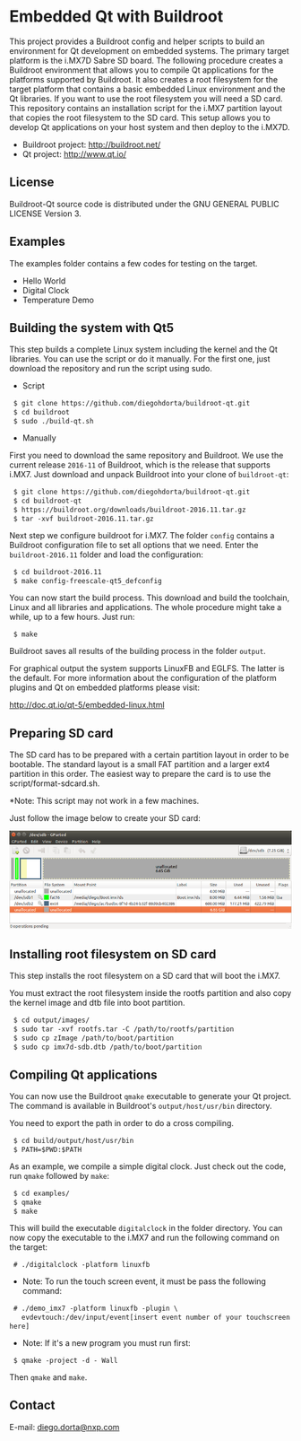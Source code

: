 # Embedded Qt with Buildroot

This project provides a Buildroot config and helper scripts to build an 
environment for Qt development on embedded systems. The primary target platform
is the i.MX7D Sabre SD board. The following procedure creates a Buildroot environment
that allows you to compile Qt applications for the platforms supported by
Buildroot. It also creates a root filesystem for the target platform that 
contains a basic embedded Linux environment and the Qt libraries. If you want to
use the root filesystem you will need a SD card. This repository contains an
installation script for the i.MX7 partition layout that copies the root
filesystem to the SD card. This setup allows you to develop Qt applications on
your host system and then deploy to the i.MX7D.

* Buildroot project: http://buildroot.net/
* Qt project: http://www.qt.io/

## License

Buildroot-Qt source code is distributed under the GNU GENERAL PUBLIC LICENSE
Version 3.

## Examples

The examples folder contains a few codes for testing on the target.

* Hello World
* Digital Clock
* Temperature Demo


## Building the system with Qt5

This step builds a complete Linux system including the kernel and the Qt
libraries. You can use the script or do it manually. For the first one, just
download the repository and run the script using sudo.

* Script

```console
 $ git clone https://github.com/diegohdorta/buildroot-qt.git
 $ cd buildroot
 $ sudo ./build-qt.sh
```
* Manually

First you need to download the same repository and Buildroot. We use the current
release `2016-11` of Buildroot, which is the release that supports i.MX7. Just
download and unpack Buildroot into your clone of `buildroot-qt`:


```console
 $ git clone https://github.com/diegohdorta/buildroot-qt.git
 $ cd buildroot-qt
 $ https://buildroot.org/downloads/buildroot-2016.11.tar.gz
 $ tar -xvf buildroot-2016.11.tar.gz
```

Next step we configure buildroot for i.MX7. The folder `config` contains a
Buildroot configuration file to set all options that we need. 
Enter the `buildroot-2016.11` folder and load the configuration:

```console
 $ cd buildroot-2016.11
 $ make config-freescale-qt5_defconfig
```

You can now start the build process. This download and build the toolchain,
Linux and all libraries and applications. The whole procedure might take a
while, up to a few hours. Just run:

```console
 $ make
```

Buildroot saves all results of the building process in the folder `output`.

For graphical output the system supports LinuxFB and EGLFS. The latter is the
default. For more information about the configuration of the platform plugins
and Qt on embedded platforms please visit:

http://doc.qt.io/qt-5/embedded-linux.html


## Preparing SD card

The SD card has to be prepared with a certain partition layout in order to
be bootable. The standard layout is a small FAT partition and a larger ext4 
partition in this order. The easiest way to prepare the card is to use the
script/format-sdcard.sh. 

*Note: This script may not work in a few machines.

Just follow the image below to create your SD card:

![SD card partition layout](docs/images/layout_partition.png)


## Installing root filesystem on SD card

This step installs the root filesystem on a SD card that will boot the i.MX7. 

You must extract the root filesystem inside the rootfs partition and also
copy the kernel image and dtb file into boot partition.

```console
 $ cd output/images/
 $ sudo tar -xvf rootfs.tar -C /path/to/rootfs/partition
 $ sudo cp zImage /path/to/boot/partition
 $ sudo cp imx7d-sdb.dtb /path/to/boot/partition
```

## Compiling Qt applications

You can now use the Buildroot `qmake` executable to generate your Qt project.
The command is available in Buildroot's `output/host/usr/bin` directory.

You need to export the path in order to do a cross compiling.
```console
 $ cd build/output/host/usr/bin
 $ PATH=$PWD:$PATH
```

As an example, we compile a simple digital clock. Just check out the code, run
`qmake` followed by `make`:

```console
 $ cd examples/
 $ qmake
 $ make
```
This will build the executable `digitalclock` in the folder directory. You can
now copy the executable to the i.MX7 and run the following command on the
target:

```console
 # ./digitalclock -platform linuxfb
```
* Note: To run the touch screen event, it must be pass the following command:

```console
 # ./demo_imx7 -platform linuxfb -plugin \
   evdevtouch:/dev/input/event[insert event number of your touchscreen here]
```

* Note: If it's a new program you must run first:

```console
 $ qmake -project -d - Wall
```
Then `qmake` and `make`.

## Contact

E-mail: diego.dorta@nxp.com
